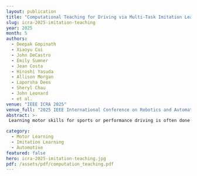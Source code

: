 ```yaml
---
layout: publication
title: "Computational Teaching for Driving via Multi-Task Imitation Learning"
slug: icra-2025-imitation-teaching
year: 2025
month: 5
authors:
  - Deepak Gopinath
  - Xiaoyu Cui
  - John DeCastro
  - Emily Sumner
  - Jean Costa
  - Hiroshi Yasuda
  - Allison Morgan
  - Laporsha Dees
  - Sheryl Chau
  - John Leonard
  - et al.
venue: "IEEE ICRA 2025"
venue_full: "2025 IEEE International Conference on Robotics and Automation (ICRA), pp. 7019–7027"
abstract: >-
 Learning motor skills for sports or performance driving is often done with professional instruction from expert human teachers, whose availability is limited. Our goal is to enable automated teaching via a learned model that interacts with the student similar to a human teacher. However, training such automated teaching systems is limited by the availability of high-quality annotated datasets of expert teacher and student interactions that are difficult to collect at scale. To address this data scarcity problem, we propose an approach for training a coaching system for complex motor tasks such as high performance driving via a Multi-Task Imitation Learning (MTIL) paradigm. MTIL allows our model to learn robust representations by utilizing self-supervised training signals from more readily available non-interactive datasets of humans performing the task of interest. We validate our approach with (1) a semi-synthetic dataset created from real human driving trajectories, (2) a professional track driving instruction dataset, (3) a track-racing driving simulator human-subject study, and (4) a system demonstration on an instrumented car at a race track. Our experiments show that the right set of auxiliary machine learning tasks improves performance in predicting teaching instructions. Moreover, in the human subjects study, students exposed to the instructions from our teaching system improve their ability to stay within track limits, and show favorable perception of the model’s interaction with them, in terms of usefulness and satisfaction.

category:
  - Motor Learning
  - Imitation Learning
  - Automotive
featured: false
hero: icra-2025-imitation-teaching.jpg
pdf: /assets/pdf/computation_teaching.pdf
---
```


